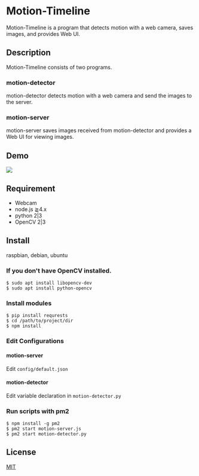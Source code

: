 # Motion-Timeline

Motion-Timeline is a program that detects motion with a web camera, saves images, and provides Web UI.


## Description
Motion-Timeline consists of two programs.

### motion-detector
motion-detector detects motion with a web camera and send the images to the server.

### motion-server
motion-server saves images received from motion-detector and provides a Web UI for viewing images.


## Demo
![](https://user-images.githubusercontent.com/19512599/32275626-50e23842-bf4f-11e7-8f34-74fc52866f5f.gif)


## Requirement
- Webcam
- node.js ≧4.x
- python  2|3
- OpenCV  2|3

## Install
raspbian, debian, ubuntu

### If you don't have OpenCV installed.
```
$ sudo apt install libopencv-dev
$ sudo apt install python-opencv
```

### Install modules
```
$ pip install requrests
$ cd /path/to/project/dir
$ npm install
```

### Edit Configurations
#### motion-server
Edit `config/default.json`

#### motion-detector
Edit variable declaration in `motion-detector.py`

### Run scripts with pm2

```
$ npm install -g pm2
$ pm2 start motion-server.js
$ pm2 start motion-detector.py
```

## License
[MIT](https://github.com/dono/Motion-Timeline/blob/master/LICENSE)